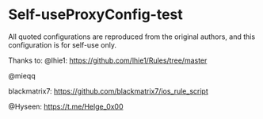 # Self-useProxyConfig-test
All quoted configurations are reproduced from the original authors, and this configuration is for self-use only.

Thanks to:
@lhie1: https://github.com/lhie1/Rules/tree/master 

@mieqq 

blackmatrix7: https://github.com/blackmatrix7/ios_rule_script 

@Hyseen: https://t.me/Helge_0x00 

